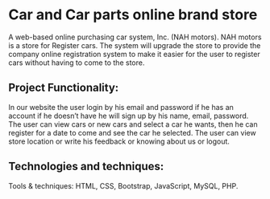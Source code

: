 # Car and Car parts online brand store

A  web-based online purchasing car system, Inc. (NAH motors). NAH motors is a store for Register cars. The system will upgrade the store to provide the company online registration system to make it easier for the user to register cars without having to come to the store.

## Project Functionality:

In our website the user login by his email and password if he has an account if he doesn’t have he will sign up by his name, email, password. The user can view cars or new cars and select a car he wants, then he can register for a date to come and see the car he selected. The user can view store location or write his feedback or knowing about us or logout. 

## Technologies and techniques: 

Tools & techniques: HTML, CSS, Bootstrap, JavaScript, MySQL, PHP.
